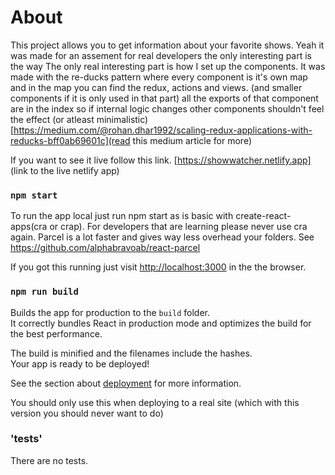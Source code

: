 # About
This project allows you to get information about your favorite shows. 
Yeah it was made for an assement for real developers the only interesting part is the way 
The only real interesting part is how I set up the components. It was made with the re-ducks pattern
where every component is it's own map and in the map you can find the redux, actions and views. (and smaller components if it is only used in that part) all the exports of that component are in the index so if internal logic changes other components shouldn't feel the effect (or atleast minimalistic)
[https://medium.com/@rohan.dhar1992/scaling-redux-applications-with-reducks-bff0ab69601c](read this medium article for more)

If you want to see it live follow this link.
[https://showwatcher.netlify.app] (link to the live netlify app)


### `npm start`

To run the app local just run npm start as is basic with create-react-apps(cra or crap). 
For developers that are learning please never use cra again. Parcel is a lot faster and gives way less overhead your folders.
See https://github.com/alphabravoab/react-parcel 

If you got this running just visit [http://localhost:3000](http://localhost:3000) in the the browser.



### `npm run build`

Builds the app for production to the `build` folder.<br />
It correctly bundles React in production mode and optimizes the build for the best performance.

The build is minified and the filenames include the hashes.<br />
Your app is ready to be deployed!

See the section about [deployment](https://facebook.github.io/create-react-app/docs/deployment) for more information.

You should only use this when deploying to a real site (which with this version you should never want to do)

### 'tests'
There are no tests. 

